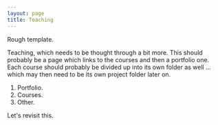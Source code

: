 ```yaml
---
layout: page
title: Teaching
---
```


Rough template.

Teaching, which needs to be thought through a bit more. This should probably be a page which links to the courses and then a portfolio one. Each course should probably be divided up into its own folder as well ... which may then need to be its own project folder later on.

1. Portfolio.
2. Courses.
3. Other.

Let's revisit this.